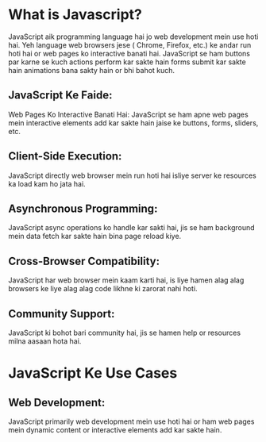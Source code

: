 # What is Javascript?

JavaScript aik programming language hai jo web development mein use hoti hai. Yeh language web browsers jese
( Chrome, Firefox, etc.) ke andar run hoti hai or web pages ko interactive banati hai. 
JavaScript se ham buttons par karne se kuch actions perform kar sakte hain forms submit kar sakte hain
animations bana sakty hain or bhi bahot kuch.

## JavaScript Ke Faide:
Web Pages Ko Interactive Banati Hai:
JavaScript se ham apne web pages mein interactive elements add kar sakte hain jaise ke buttons, forms, sliders, etc.

## Client-Side Execution:
JavaScript directly web browser mein run hoti hai isliye server ke resources ka load kam ho jata hai.

## Asynchronous Programming:
JavaScript async operations ko handle kar sakti hai, jis se ham background mein data fetch kar sakte hain 
bina page reload kiye.

## Cross-Browser Compatibility:
JavaScript har web browser mein kaam karti hai, is liye hamen alag alag browsers ke liye alag alag code 
likhne ki zarorat nahi hoti.

## Community Support:
JavaScript ki bohot bari community hai, jis se hamen help or resources milna aasaan hota hai.

# JavaScript Ke Use Cases
## Web Development:
JavaScript primarily web development mein use hoti hai or ham web pages mein dynamic content or 
interactive elements add kar sakte hain.

